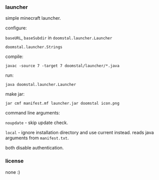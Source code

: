 ### launcher

simple minecraft launcher.

configure:

`baseURL`, `baseSubdir` in `doomstal.launcher.Launcher`

`doomstal.launcher.Strings`

compile:

`javac -source 7 -target 7 doomstal/launcher/*.java`

run:

`java doomstal.launcher.Launcher`

make jar:

`jar cmf manifest.mf launcher.jar doomstal icon.png`

command line arguments:

`noupdate` - skip update check.

`local` - ignore installation directory and use current instead. reads java arguments from `manifest.txt`.

both disable authentication.

### license

none :)
